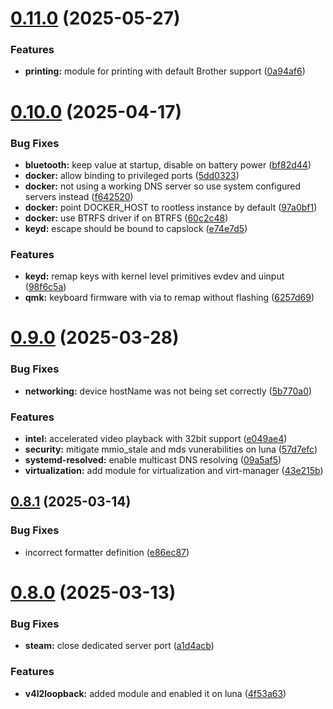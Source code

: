 # [0.11.0](https://github.com/99linesofcode/nixos-config/compare/v0.10.0...v0.11.0) (2025-05-27)


### Features

* **printing:** module for printing with default Brother support ([0a94af6](https://github.com/99linesofcode/nixos-config/commit/0a94af6b4642a64db6ba4567745b8b8ba391ccf1))



# [0.10.0](https://github.com/99linesofcode/nixos-config/compare/v0.9.0...v0.10.0) (2025-04-17)


### Bug Fixes

* **bluetooth:** keep value at startup, disable on battery power ([bf82d44](https://github.com/99linesofcode/nixos-config/commit/bf82d44d069325f96a1d47f7754242e66665f1b1))
* **docker:** allow binding to privileged ports ([5dd0323](https://github.com/99linesofcode/nixos-config/commit/5dd0323fce9747d93231e35dcad1537b3ef6187b))
* **docker:** not using a working DNS server so use system configured servers instead ([f642520](https://github.com/99linesofcode/nixos-config/commit/f6425203154192fc601604d647d5902542b9b9cb))
* **docker:** point DOCKER_HOST to rootless instance by default ([97a0bf1](https://github.com/99linesofcode/nixos-config/commit/97a0bf1c3c802c5c199f303f40d61cc316c39851))
* **docker:** use BTRFS driver if on BTRFS ([60c2c48](https://github.com/99linesofcode/nixos-config/commit/60c2c483a913b766ec143620b17e0db9a7704603))
* **keyd:** escape should be bound to capslock ([e74e7d5](https://github.com/99linesofcode/nixos-config/commit/e74e7d5792d459738e0deec46ea886e3b473bb34))


### Features

* **keyd:** remap keys with kernel level primitives evdev and uinput ([98f6c5a](https://github.com/99linesofcode/nixos-config/commit/98f6c5adbaf751b9324dc9f5ca378eee5c51f925))
* **qmk:** keyboard firmware with via to remap without flashing ([6257d69](https://github.com/99linesofcode/nixos-config/commit/6257d6957a888410fcf1c632bfb426f3bb33a747))



# [0.9.0](https://github.com/99linesofcode/nixos-config/compare/v0.8.1...v0.9.0) (2025-03-28)


### Bug Fixes

* **networking:** device hostName was not being set correctly ([5b770a0](https://github.com/99linesofcode/nixos-config/commit/5b770a028398ac2e65177288dcb26d39122c25cf))


### Features

* **intel:** accelerated video playback with 32bit support ([e049ae4](https://github.com/99linesofcode/nixos-config/commit/e049ae4098d58861effa0d752010f8ea8d2c3bfc))
* **security:** mitigate mmio_stale and mds vunerabilities on luna ([57d7efc](https://github.com/99linesofcode/nixos-config/commit/57d7efc75598c9f631dafdb287eacb80cb743dc9))
* **systemd-resolved:** enable multicast DNS resolving ([09a5af5](https://github.com/99linesofcode/nixos-config/commit/09a5af5b62455926f4beb6acb9c26e0bf79a49bb))
* **virtualization:** add module for virtualization and virt-manager ([43e215b](https://github.com/99linesofcode/nixos-config/commit/43e215bb413149aab3057ace3d4bd7fc7c5e9075))



## [0.8.1](https://github.com/99linesofcode/nixos-config/compare/v0.8.0...v0.8.1) (2025-03-14)


### Bug Fixes

* incorrect formatter definition ([e86ec87](https://github.com/99linesofcode/nixos-config/commit/e86ec87aa451394b1f3410d55f2b27be54ee08f5))



# [0.8.0](https://github.com/99linesofcode/nixos-config/compare/v0.7.0...v0.8.0) (2025-03-13)


### Bug Fixes

* **steam:** close dedicated server port ([a1d4acb](https://github.com/99linesofcode/nixos-config/commit/a1d4acb32dcc9c990b1a5eeb84d25538fa3f505d))


### Features

* **v4l2loopback:** added module and enabled it on luna ([4f53a63](https://github.com/99linesofcode/nixos-config/commit/4f53a63cbde7df09ba507aad602841d369d3f8b0))



